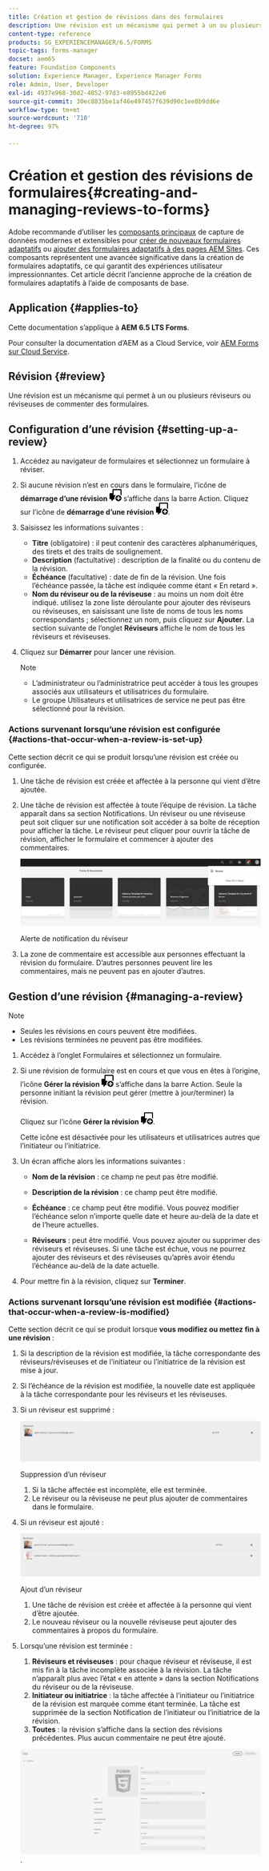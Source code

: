 ```yaml
---
title: Création et gestion de révisions dans des formulaires
description: Une révision est un mécanisme qui permet à un ou plusieurs réviseurs ou réviseuses de commenter des formulaires.
content-type: reference
products: SG_EXPERIENCEMANAGER/6.5/FORMS
topic-tags: forms-manager
docset: aem65
feature: Foundation Components
solution: Experience Manager, Experience Manager Forms
role: Admin, User, Developer
exl-id: 4937e968-30d2-4852-97d3-e8955bd422e6
source-git-commit: 30ec8835be1af46e497457f639d90c1ee8b9dd6e
workflow-type: tm+mt
source-wordcount: '710'
ht-degree: 97%

---
```


# Création et gestion des révisions de formulaires{#creating-and-managing-reviews-to-forms}

<span class="preview"> Adobe recommande d’utiliser les [composants principaux](https://experienceleague.adobe.com/docs/experience-manager-core-components/using/adaptive-forms/introduction.html?lang=fr) de capture de données modernes et extensibles pour [créer de nouveaux formulaires adaptatifs](/help/forms/using/create-an-adaptive-form-core-components.md) ou [ajouter des formulaires adaptatifs à des pages AEM Sites](/help/forms/using/create-or-add-an-adaptive-form-to-aem-sites-page.md). Ces composants représentent une avancée significative dans la création de formulaires adaptatifs, ce qui garantit des expériences utilisateur impressionnantes. Cet article décrit l’ancienne approche de la création de formulaires adaptatifs à l’aide de composants de base. </span>

## Application {#applies-to}

Cette documentation s’applique à **AEM 6.5 LTS Forms**.

Pour consulter la documentation d’AEM as a Cloud Service, voir [AEM Forms sur Cloud Service](https://experienceleague.adobe.com/docs/experience-manager-cloud-service/content/forms/adaptive-forms-authoring/authoring-adaptive-forms-foundation-components/create-reviews-forms.html?lang=fr).

## Révision {#review}

Une révision est un mécanisme qui permet à un ou plusieurs réviseurs ou réviseuses de commenter des formulaires.

## Configuration d’une révision {#setting-up-a-review}

1. Accédez au navigateur de formulaires et sélectionnez un formulaire à réviser.
1. Si aucune révision n’est en cours dans le formulaire, l’icône de **démarrage d’une révision** ![aem6forms_review_chat_comment](assets/aem6forms_review_chat_comment.png) s’affiche dans la barre Action. Cliquez sur l’icône de **démarrage d’une révision** ![aem6forms_review_chat_comment](assets/aem6forms_review_chat_comment.png).
1. Saisissez les informations suivantes :

   * **Titre** (obligatoire) : il peut contenir des caractères alphanumériques, des tirets et des traits de soulignement.
   * **Description** (factultative) : description de la finalité ou du contenu de la révision.
   * **Échéance** (facultative) : date de fin de la révision. Une fois l’échéance passée, la tâche est indiquée comme étant « En retard ».
   * **Nom du réviseur ou de la réviseuse** : au moins un nom doit être indiqué. utilisez la zone liste déroulante pour ajouter des réviseurs ou réviseuses, en saisissant une liste de noms de tous les noms correspondants ; sélectionnez un nom, puis cliquez sur **Ajouter**. La section suivante de l’onglet **Réviseurs** affiche le nom de tous les réviseurs et réviseuses.

1. Cliquez sur **Démarrer** pour lancer une révision.

   >[!NOTE]
   >
   >* L’administrateur ou l’administratrice peut accéder à tous les groupes associés aux utilisateurs et utilisatrices du formulaire.
   >* Le groupe Utilisateurs et utilisatrices de service ne peut pas être sélectionné pour la révision.

### Actions survenant lorsqu’une révision est configurée {#actions-that-occur-when-a-review-is-set-up}

Cette section décrit ce qui se produit lorsqu’une révision est créée ou configurée.

1. Une tâche de révision est créée et affectée à la personne qui vient d’être ajoutée.
1. Une tâche de révision est affectée à toute l’équipe de révision. La tâche apparaît dans sa section Notifications. Un réviseur ou une réviseuse peut soit cliquer sur une notification soit accéder à sa boîte de réception pour afficher la tâche. Le réviseur peut cliquer pour ouvrir la tâche de révision, afficher le formulaire et commencer à ajouter des commentaires.

   ![Alerte de notification du réviseur](assets/review-notification-img.png)

   Alerte de notification du réviseur

1. La zone de commentaire est accessible aux personnes effectuant la révision du formulaire. D’autres personnes peuvent lire les commentaires, mais ne peuvent pas en ajouter d’autres.

## Gestion d’une révision {#managing-a-review}

>[!NOTE]
>
>* Seules les révisions en cours peuvent être modifiées.
>* Les révisions terminées ne peuvent pas être modifiées.

1. Accédez à l’onglet Formulaires et sélectionnez un formulaire.

1. Si une révision de formulaire est en cours et que vous en êtes à l’origine, l’icône **Gérer la révision** ![aem6forms_review_chat_comment](assets/aem6forms_review_chat_comment.png) s’affiche dans la barre Action. Seule la personne initiant la révision peut gérer (mettre à jour/terminer) la révision.

   Cliquez sur l’icône **Gérer la révision** ![aem6forms_review_chat_comment](assets/aem6forms_review_chat_comment.png).

   Cette icône est désactivée pour les utilisateurs et utilisatrices autres que l’initiateur ou l’initiatrice.

1. Un écran affiche alors les informations suivantes :

   * **Nom de la révision** : ce champ ne peut pas être modifié.

   * **Description de la révision** : ce champ peut être modifié.

   * **Échéance** : ce champ peut être modifié. Vous pouvez modifier l’échéance selon n’importe quelle date et heure au-delà de la date et de l’heure actuelles.

   * **Réviseurs** : peut être modifié. Vous pouvez ajouter ou supprimer des réviseurs et réviseuses. Si une tâche est échue, vous ne pourrez ajouter des réviseurs et des réviseuses qu’après avoir étendu l’échéance au-delà de la date actuelle.

1. Pour mettre fin à la révision, cliquez sur **Terminer**.

### Actions survenant lorsqu’une révision est modifiée {#actions-that-occur-when-a-review-is-modified}

Cette section décrit ce qui se produit lorsque **vous modifiez ou mettez fin à une révision** :

1. Si la description de la révision est modifiée, la tâche correspondante des réviseurs/réviseuses et de l’initiateur ou l’initiatrice de la révision est mise à jour.
1. Si l’échéance de la révision est modifiée, la nouvelle date est appliquée à la tâche correspondante pour les réviseurs et les réviseuses.

1. Si un réviseur est supprimé :

   ![Suppression d’un réviseur](assets/removeduser.png)

   Suppression d’un réviseur

   1. Si la tâche affectée est incomplète, elle est terminée.
   1. Le réviseur ou la réviseuse ne peut plus ajouter de commentaires dans le formulaire.

1. Si un réviseur est ajouté :

   ![Ajout d’un réviseur](assets/addedreviewer.png)

   Ajout d’un réviseur

   1. Une tâche de révision est créée et affectée à la personne qui vient d’être ajoutée.
   1. Le nouveau réviseur ou la nouvelle réviseuse peut ajouter des commentaires à propos du formulaire.

1. Lorsqu’une révision est terminée :

   1. **Réviseurs et réviseuses** : pour chaque réviseur et réviseuse, il est mis fin à la tâche incomplète associée à la révision. La tâche n’apparaît plus avec l’état « en attente » dans la section Notifications du réviseur ou de la réviseuse.
   1. **Initiateur ou initiatrice** : la tâche affectée à l’initiateur ou l’initiatrice de la révision est marquée comme étant terminée. La tâche est supprimée de la section Notification de l’initiateur ou l’initiatrice de la révision.
   1. **Toutes** : la révision s’affiche dans la section des révisions précédentes. Plus aucun commentaire ne peut être ajouté.

   ![Révision terminée](assets/review-complete-imgg.png).
